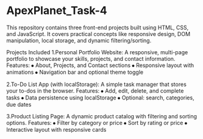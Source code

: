 # ApexPlanet_Task-4
This repository contains three front-end projects built using HTML, CSS, and JavaScript. It covers practical concepts like responsive design, DOM manipulation, local storage, and dynamic filtering/sorting. 

Projects Included
1.Personal Portfolio Website:
A responsive, multi-page portfolio to showcase your skills, projects, and contact information.
Features:
⦁	About, Projects, and Contact sections
⦁	Responsive layout with animations
⦁	Navigation bar and optional theme toggle

2.To-Do List App (with localStorage):
A simple task manager that stores your to-dos in the browser.
Features:
⦁	Add, edit, delete, and complete tasks
⦁	Data persistence using localStorage
⦁	Optional: search, categories, due dates

3.Product Listing Page:
A dynamic product catalog with filtering and sorting options.
Features:
⦁	Filter by category or price
⦁	Sort by rating or price
⦁	Interactive layout with responsive cards
